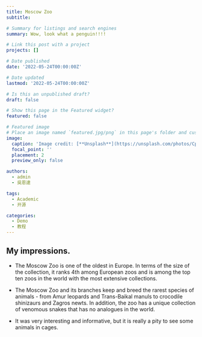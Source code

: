 ```yaml
---
title: Moscow Zoo
subtitle: 

# Summary for listings and search engines
summary: Wow, look what a penguin!!!!

# Link this post with a project
projects: []

# Date published
date: '2022-05-24T00:00:00Z'

# Date updated
lastmod: '2022-05-24T00:00:00Z'

# Is this an unpublished draft?
draft: false

# Show this page in the Featured widget?
featured: false

# Featured image
# Place an image named `featured.jpg/png` in this page's folder and customize its options here.
image:
  caption: 'Image credit: [**Unsplash**](https://unsplash.com/photos/CpkOjOcXdUY)'
  focal_point: ''
  placement: 2
  preview_only: false

authors:
  - admin
  - 吳恩達

tags:
  - Academic
  - 开源

categories:
  - Demo
  - 教程
---
```


## My impressions.

- The Moscow Zoo is one of the oldest in Europe. In terms of the size of the collection, it ranks 4th among European zoos and is among the top ten zoos in the world with the most extensive collections.

- The Moscow Zoo and its branches keep and breed the rarest species of animals - from Amur leopards and Trans-Baikal manuls to crocodile shinizaurs and Zagros newts. In addition, the zoo has a unique collection of venomous snakes that has no analogues in the world.

- It was very interesting and informative, but it is really a pity to see some animals in cages.
